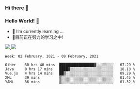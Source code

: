 ### Hi there 👋
### Hello World! 🙌

- 🌱 I’m currently learning ...
- 📖目前正在努力的学习之中!

<a href="https://github.com/anuraghazra/github-readme-stats">
  <img src="https://github-readme-stats.vercel.app/api?username=keyboardWithDream&show_icons=true&repo=github-readme-stats" />
</a>
<a href="https://github.com/anuraghazra/convoychat">
  <img src="https://github-readme-stats.vercel.app/api/top-langs/?username=keyboardWithDream&layout=compact&repo=convoychat" />
</a>



<!--START_SECTION:waka-->
```text
Week: 02 February, 2021 - 09 February, 2021

Other    30 hrs 40 mins  ████████████████▓░░░░░░░░   67.29 % 
Java     8 hrs 17 mins   ████▓░░░░░░░░░░░░░░░░░░░░   18.18 % 
Vue.js   4 hrs 14 mins   ██▒░░░░░░░░░░░░░░░░░░░░░░   09.29 % 
XML      39 mins         ▒░░░░░░░░░░░░░░░░░░░░░░░░   01.45 % 
YAML     36 mins         ▒░░░░░░░░░░░░░░░░░░░░░░░░   01.32 % 
```
<!--END_SECTION:waka-->
